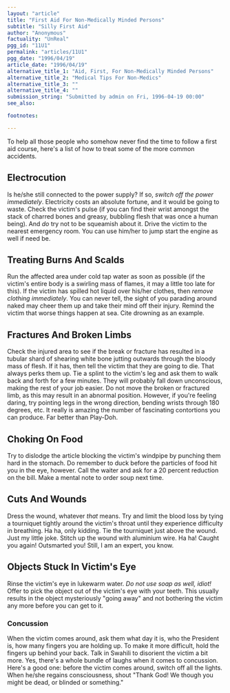 ```yaml
---
layout: "article"
title: "First Aid For Non-Medically Minded Persons"
subtitle: "Silly First Aid"
author: "Anonymous"
factuality: "UnReal"
pgg_id: "11U1"
permalink: "articles/11U1"
pgg_date: "1996/04/19"
article_date: "1996/04/19"
alternative_title_1: "Aid, First, For Non-Medically Minded Persons"
alternative_title_2: "Medical Tips For Non-Medics"
alternative_title_3: ""
alternative_title_4: ""
submission_string: "Submitted by admin on Fri, 1996-04-19 00:00"
see_also:

footnotes: 

---
```

<div>
<p>To help all those people who somehow never find the time to follow a first aid course, here's a list of how to treat some of the more common accidents.</p>
<h2>Electrocution</h2>
<p>Is he/she still connected to the power supply? If so, <em>switch off the power immediately</em>. Electricity costs an absolute fortune, and it would be going to waste. Check the victim's pulse (if you can find their wrist amongst the stack of charred bones and greasy, bubbling flesh that was once a human being). And <em>do</em> try not to be squeamish about it. Drive the victim to the nearest emergency room. You can use him/her to jump start the engine as well if need be.</p>
<h2>Treating Burns And Scalds</h2>
<p>Run the affected area under cold tap water as soon as possible (if the victim's entire body is a swirling mass of flames, it may a little too late for this). If the victim has spilled hot liquid over his/her clothes, then <em>remove clothing immediately</em>. You can never tell, the sight of you parading around naked may cheer them up and take their mind off their injury. Remind the victim that worse things happen at sea. Cite drowning as an example.</p>
<h2>Fractures And Broken Limbs</h2>
<p>Check the injured area to see if the break or fracture has resulted in a tubular shard of shearing white bone jutting outwards through the bloody mass of flesh. If it has, then tell the victim that they are going to die. That always perks them up. Tie a splint to the victim's leg and ask them to walk back and forth for a few minutes. They will probably fall down unconscious, making the rest of your job easier. Do not move the broken or fractured limb, as this may result in an abnormal position. However, if you're feeling daring, try pointing legs in the wrong direction, bending wrists through 180 degrees, etc. It really is amazing the number of fascinating contortions you can produce. Far better than Play-Doh.</p>
<h2>Choking On Food</h2>
<p>Try to dislodge the article blocking the victim's windpipe by punching them hard in the stomach. Do remember to duck before the particles of food hit you in the eye, however. Call the waiter and ask for a 20 percent reduction on the bill. Make a mental note to order soup next time.</p>
<h2>Cuts And Wounds</h2>
<p>Dress the wound, whatever <em>that</em> means. Try and limit the blood loss by tying a tourniquet tightly around the victim's throat until they experience difficulty in breathing. Ha ha, only kidding. Tie the tourniquet just above the wound. Just my little joke. Stitch up the wound with aluminium wire. Ha ha! Caught you again! Outsmarted you! Still, I am an expert, you know.</p>
<h2>Objects Stuck In Victim's Eye</h2>
<p>Rinse the victim's eye in lukewarm water. <em>Do not use soap as well, idiot!</em> Offer to pick the object out of the victim's eye with your teeth. This usually results in the object mysteriously "going away" and not bothering the victim any more before you can get to it.</p>
<h3>Concussion</h3>
<p>When the victim comes around, ask them what day it is, who the President is, how many fingers you are holding up. To make it more difficult, hold the fingers up behind your back. Talk in Swahili to disorient the victim a bit more. Yes, there's a whole bundle of laughs when it comes to concussion. Here's a good one: before the victim comes around, switch off all the lights. When he/she regains consciousness, shout "Thank God! We though you might be dead, or blinded or something." <!--Amazon_CLS_IM_END--></p>
</div>

